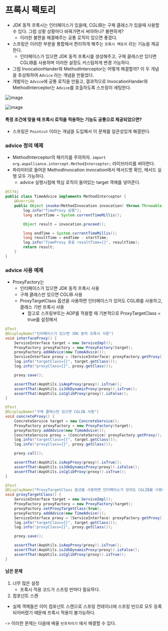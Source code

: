 # 프록시 팩토리
 * JDK 동적 프록시는 인터페이스가 있을때, CGLIB는 구체 클래스가 있을때 사용할 수 있다. 그럼 상황 상황마다 바꿔가면서 써야하나? 불편하게?
   * 이러한 불편을 해결해주는 공통 로직이 있으면 좋겠다.
 * 스프링은 이러한 부분을 통합해서 편리하게 해주는 `프록시 팩토리` 라는 기능을 제공한다.
   * 인터페이스가 있으면 JDK 동적 프록시를 생성해주고, 구체 클래스만 있다면 CGLIB를 사용하며 이러한 설정도 커스텀하게 변경 가능하다.
 * 그럼 InvocationHander와 MethodInterceptor는 어떻게 해결할까? 이 두 개념을 추상화하여 `Advice` 라는 개념을 만들었다. 
 * 개발자는 `Advice`에 공통 로직을 만들고, 결과적으로 InvocationHander와 MethodInterceptor는 `Advice`를 호출하도록 스프링이 세팅한다.

![image](https://user-images.githubusercontent.com/48814463/204924136-a0822caf-50d7-4928-afca-1dd4e4a5cd12.png)

![image](https://user-images.githubusercontent.com/48814463/204924601-e03c3dcb-d8e1-4402-b12f-f94c615e1f87.png)


#### 특정 조건에 맞을 때 프록시 로직을 적용하는 기능도 공통으로 제공되었으면?
 * 스프링은 `Pointcut` 이라는 개념을 도입해서 이 문제를 일관성있게 해결한다.

### advice 정의 예제
 * MethodInterceptor의 패키지를 주의하자. `import org.aopalliance.intercept.MethodInterceptor;` 라이브러리를 써야한다.
 * 파라미터로 들어온 MethodInvocation invocation에서 메서드명 확인, 메서드 실행 모두 가능하다.
    * advice 실행시점에 핵심 로직이 들어있는 target 객체를 넣어준다. 

```java
@Slf4j
public class TimeAdvice implements MethodInterceptor {
    @Override
    public Object invoke(MethodInvocation invocation) throws Throwable {
        log.info("TimeProxy 실행");
        long startTime = System.currentTimeMillis();

        Object result = invocation.proceed();

        long endTime = System.currentTimeMillis();
        long resultTime = endTime - startTime;
        log.info("TimeProxy 종료 resultTime={}", resultTime);
        return result;
    }
}
```

### advice 사용 예제
 * ProxyFactory는
    * 인터페이스가 있으면 JDK 동적 프록시 사용
    * 구체 클래스만 있으면 CGLIB 사용
    * ProxyTargetClass 옵션을 사용하면 인터페이스가 있어도 CGLIB를 사용하고, 클래스 기반 프록시 사용
       * 참고로 스프링부트는 AOP를 적용할 때 기본적으로 ProxyTargetClass = true를 설정해서 

```java
@Test
@DisplayName("인터페이스가 있으면 JDK 동적 프록시 사용")
void interfaceProxy() {
    ServiceInterface target = new ServiceImpl();
    ProxyFactory proxyFactory = new ProxyFactory(target);
    proxyFactory.addAdvice(new TimeAdvice());
    ServiceInterface proxy = (ServiceInterface) proxyFactory.getProxy();
    log.info("targetClass={}", target.getClass());
    log.info("proxyClass={}", proxy.getClass());

    proxy.save();

    assertThat(AopUtils.isAopProxy(proxy)).isTrue();
    assertThat(AopUtils.isJdkDynamicProxy(proxy)).isTrue();
    assertThat(AopUtils.isCglibProxy(proxy)).isFalse();
}

@Test
@DisplayName("구체 클래스만 있으면 CGLIB 사용")
void concreteProxy() {
    ConcreteService target = new ConcreteService();
    ProxyFactory proxyFactory = new ProxyFactory(target);
    proxyFactory.addAdvice(new TimeAdvice());
    ConcreteService proxy = (ConcreteService) proxyFactory.getProxy();
    log.info("targetClass={}", target.getClass());
    log.info("proxyClass={}", proxy.getClass());

    proxy.call();

    assertThat(AopUtils.isAopProxy(proxy)).isTrue();
    assertThat(AopUtils.isJdkDynamicProxy(proxy)).isFalse();
    assertThat(AopUtils.isCglibProxy(proxy)).isTrue();
}

@Test
@DisplayName("ProxyTargetClass 옵션을 사용하면 인터페이스가 있어도 CGLIB를 사용하고, 클래스 기반 프록시 사용")
void proxyTargetClass() {
    ServiceInterface target = new ServiceImpl();
    ProxyFactory proxyFactory = new ProxyFactory(target);
    proxyFactory.setProxyTargetClass(true);
    proxyFactory.addAdvice(new TimeAdvice());
    ServiceInterface proxy = (ServiceInterface) proxyFactory.getProxy();
    log.info("targetClass={}", target.getClass());
    log.info("proxyClass={}", proxy.getClass());

    proxy.save();

    assertThat(AopUtils.isAopProxy(proxy)).isTrue();
    assertThat(AopUtils.isJdkDynamicProxy(proxy)).isFalse();
    assertThat(AopUtils.isCglibProxy(proxy)).isTrue();
}
```

#### 남은 문제
1. 너무 많은 설정
   * 프록시 적용 코드가 스프링 빈마다 필요하다.
2. 컴포넌트 스캔
 * 실제 객체들은 이미 컴포넌트 스캔으로 스프링 컨테이너에 스프링 빈으로 모두 등록되어버렸기 때문에 프록시 적용이 불가능하다.

-> 이러한 문제는 다음에 배울 `빈후처리기` 에서 해결할 수 있다.
